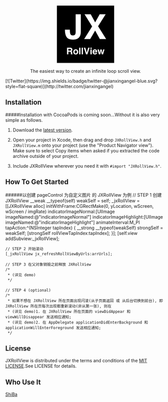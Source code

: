 
<p align="center" >
  <img src="https://github.com/augsun/JXRollView/blob/master/JXRollView/Assets.xcassets/AppIcon.appiconset/JXRollView_180.png" alt="JXRollView" title="JXRollView">
</p>
<p align="center" >
The easiest way to create an infinite loop scroll view.
</p>
[![Twitter](https://img.shields.io/badge/twitter-@jianxingangel-blue.svg?style=flat-square)](http://twitter.com/jianxingangel)

## Installation 
#####Installation with CocoaPods is coming soon...Without it is also very simple as follows.
1. Download the [latest version](https://github.com/augsun/JXRollView/archive/master.zip).

2. Open your project in Xcode, then drag and drop `JXRollView.h` and `JXRollView.m` onto your project (use the "Product Navigator view"). Make sure to select Copy items when asked if you extracted the code archive outside of your project.
3. Include JXRollView wherever you need it with `#import "JXRollView.h"`.


## How To Get Started
######以创建 pageControl 为自定义图片 的 JXRollView 为例
    // STEP 1 创建 JXRollView
    __weak __typeof(self) weakSelf = self;
    _jxRollView = [[JXRollView alloc] initWithFrame:CGRectMake(0, yLocation, wScreen, wScreen / imgRate)
                               indicatorImageNormal:[UIImage imageNamed:@"indicatorImageNormal"]
                            indicatorImageHighlight:[UIImage imageNamed:@"indicatorImageHighlight"]
                                    animateInterval:M_PI
                                          tapAction:^(NSInteger tapIndex) {
                                              __strong __typeof(weakSelf) strongSelf = weakSelf;
                                              [strongSelf rollViewTapIndex:tapIndex];
                                          }];
    [self.view addSubview:_jxRollView];
    
    // STEP 2 开始滚动
    [_jxRollView jx_refreshRollViewByUrls:arrUrls];
    
    // STEP 3 在父对象销毁之前释放 JXRollView
    /*
     * (详见 demo)
     */
    
    // STEP 4 (optional)
    /*
     * 如果不想在 JXRollView 所在页面出现闪滚(从子页面返回 或 从后台切换到前台), 即 JXRollView 所在页每次出现都重新滚动(非从第一张), 则在
     * (详见 demo)1. 在 JXRollView 所在页面的 viewDidAppear 和 viewWillDisappear 发送相应通知;
     * (详见 demo)2. 在 AppDelegate applicationDidEnterBackground 和 applicationWillEnterForeground 发送相应通知;
     */
     
## License
JXRollView is distributed under the terms and conditions of the [MIT LICENSE](http://rem.mit-license.org/).See LICENSE for details.

## Who Use It 
[ShiBa](https://itunes.apple.com/cn/app/shi-ba-mian-fei-shi-yong-shi/id1073524695)


